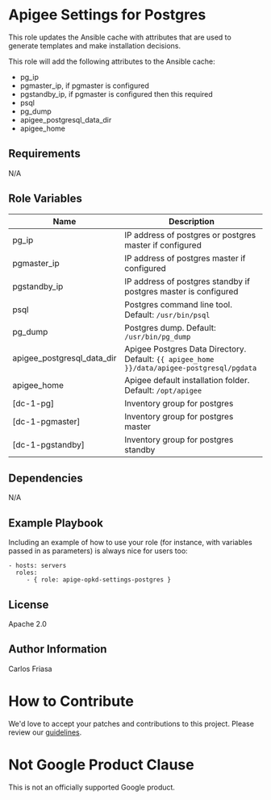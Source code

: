Apigee Settings for Postgres
=========

This role updates the Ansible cache with attributes that are used to generate templates and make 
installation decisions. 

This role will add the following attributes to the Ansible cache: 
* pg_ip
* pgmaster_ip, if pgmaster is configured
* pgstandby_ip, if pgmaster is configured then this required
* psql
* pg_dump
* apigee_postgresql_data_dir
* apigee_home


Requirements
------------

N/A

Role Variables
--------------

| Name | Description |
| --- | --- |
| pg_ip | IP address of postgres or postgres master if configured |
| pgmaster_ip | IP address of postgres master if configured |
| pgstandby_ip | IP address of postgres standby if postgres master is configured |
| psql | Postgres command line tool. Default: `/usr/bin/psql` |
| pg_dump | Postgres dump. Default: `/usr/bin/pg_dump` |
| apigee_postgresql_data_dir | Apigee Postgres Data Directory. Default: `{{ apigee_home }}/data/apigee-postgresql/pgdata` |
| apigee_home | Apigee default installation folder. Default: `/opt/apigee` |
| [dc-1-pg] | Inventory group for postgres |
| [dc-1-pgmaster] | Inventory group for postgres master |
| [dc-1-pgstandby] | Inventory group for postgres standby |

Dependencies
------------

N/A

Example Playbook
----------------

Including an example of how to use your role (for instance, with variables passed in as parameters) is always nice for users too:

    - hosts: servers
      roles:
         - { role: apige-opkd-settings-postgres }

License
-------

Apache 2.0

Author Information
------------------

Carlos Friasa
<!-- BEGIN Google How To Contribute -->
# How to Contribute

We'd love to accept your patches and contributions to this project. Please review our [guidelines](CONTRIBUTING.md).
<!-- END Google How To Contribute -->
<!-- BEGIN Google Required Disclaimer -->

# Not Google Product Clause

This is not an officially supported Google product.
<!-- END Google Required Disclaimer -->